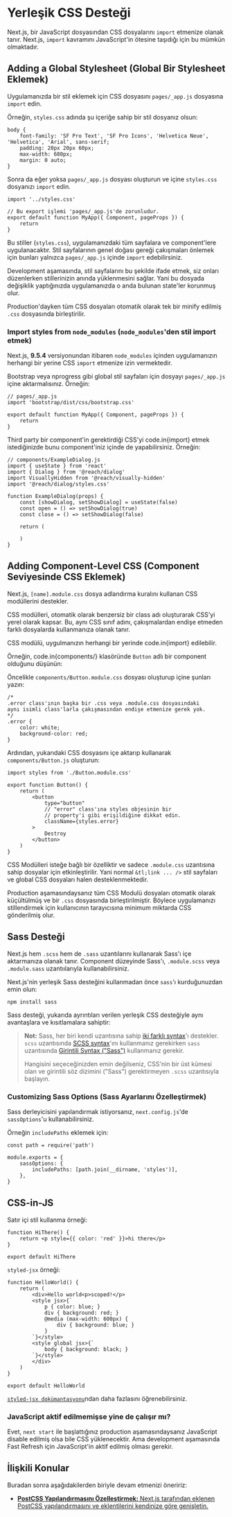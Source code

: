# Yerleşik CSS Desteği

Next.js, bir JavaScript dosyasından CSS dosyalarını `import` etmenize olanak tanır. Next.js, `import` kavramını JavaScript'in ötesine taşıdığı için bu mümkün olmaktadır.

## Adding a Global Stylesheet \(Global Bir Stylesheet Eklemek\) <a id="basic-features_built-in-css-support_adding-a-global-stylesheet"></a>

Uygulamanızda bir stil eklemek için CSS dosyasını `pages/_app.js` dosyasına `import` edin.

Örneğin, `styles.css` adında şu içeriğe sahip bir stil dosyanız olsun:

```text
body {
    font-family: 'SF Pro Text', 'SF Pro Icons', 'Helvetica Neue', 'Helvetica', 'Arial', sans-serif;
    padding: 20px 20px 60px;
    max-width: 680px;
    margin: 0 auto;
}
```

Sonra da eğer yoksa `pages/_app.js` dosyası oluşturun ve içine `styles.css` dosyanızı `import` edin.

```text
import '../styles.css'

// Bu export işlemi 'pages/_app.js'de zorunludur.
export default function MyApp({ Component, pageProps }) {
    return 
}
```

Bu stiller \(`styles.css`\), uygulamanızdaki tüm sayfalara ve component'lere uygulanacaktır. Stil sayfalarının genel doğası gereği çakışmaları önlemek için bunları yalnızca `pages/_app.js` içinde `import` edebilirsiniz.

Development aşamasında, stil sayfalarını bu şekilde ifade etmek, siz onları düzenlerken stillerinizin anında yüklenmesini sağlar. Yani bu dosyada değişiklik yaptığınızda uygulamanızda o anda bulunan state'ler korunmuş olur.

Production'dayken tüm CSS dosyaları otomatik olarak tek bir minify edilmiş `.css` dosyasında birleştirilir.

### Import styles from `node_modules` \(`node_modules`'den stil import etmek\)

Next.js, **9.5.4** versiyonundan itibaren `node_modules` içinden uygulamanızın herhangi bir yerine CSS `import` etmenize izin vermektedir.

Bootstrap veya nprogress gibi global stil sayfaları için dosyayı `pages/_app.js` içine aktarmalısınız. Örneğin:

```text
// pages/_app.js
import 'bootstrap/dist/css/bootstrap.css'

export default function MyApp({ Component, pageProps }) {
    return 
}
```

Third party bir component'in gerektirdiği CSS'yi code.in{import} etmek istediğinizde bunu component'iniz içinde de yapabilirsiniz. Örneğin:

```text
// components/ExampleDialog.js
import { useState } from 'react'
import { Dialog } from '@reach/dialog'
import VisuallyHidden from '@reach/visually-hidden'
import '@reach/dialog/styles.css'

function ExampleDialog(props) {
    const [showDialog, setShowDialog] = useState(false)
    const open = () => setShowDialog(true)
    const close = () => setShowDialog(false)

    return (

    )
}
```

## Adding Component-Level CSS \(Component Seviyesinde CSS Eklemek\) <a id="basic-features_built-in-css-support_adding-component-level-css"></a>

Next.js, `[name].module.css` dosya adlandırma kuralını kullanan CSS modüllerini destekler.

CSS modülleri, otomatik olarak benzersiz bir class adı oluşturarak CSS'yi yerel olarak kapsar. Bu, aynı CSS sınıf adını, çakışmalardan endişe etmeden farklı dosyalarda kullanmanıza olanak tanır.

CSS modülü, uygulmanızın herhangi bir yerinde code.in{import} edilebilir.

Örneğin, code.in{components/} klasöründe `Button` adlı bir component olduğunu düşünün:

Öncelikle `components/Button.module.css` dosyası oluşturup içine şunları yazın:

```text
/*
.error class'ının başka bir .css veya .module.css dosyasındaki
aynı isimli class'larla çakışmasından endişe etmenize gerek yok.
*/
.error {
    color: white;
    background-color: red;
}
```

Ardından, yukarıdaki CSS dosyasını içe aktarıp kullanarak `components/Button.js` oluşturun:

```text
import styles from './Button.module.css'

export function Button() {
    return (
        <button
            type="button"
            // "error" class'ına styles objesinin bir 
            // property'i gibi erişildiğine dikkat edin.
            className={styles.error}
        >
            Destroy
        </button>
    )
}
```

CSS Modülleri isteğe bağlı bir özelliktir ve sadece `.module.css` uzantısına sahip dosyalar için etkinleştirilir. Yani normal `&tl;link ... />` stil sayfaları ve global CSS dosyaları halen desteklenmektedir.

Production aşamasındaysanız tüm CSS Modulü dosyaları otomatik olarak küçültülmüş ve bir `.css` dosyasında birleştirilmiştir. Böylece uygulamanızı stillendirmek için kullanıcının tarayıcısına minimum miktarda CSS gönderilmiş olur.

## Sass Desteği <a id="basic-features_built-in-css-support_sass-support"></a>

Next.js hem `.scss` hem de `.sass` uzantılarını kullanarak Sass'ı içe aktarmanıza olanak tanır. Component düzeyinde Sass'ı, `.module.scss` veya `.module.sass` uzantıılarıyla kullanabilirsiniz.

Next.js'nin yerleşik Sass desteğini kullanmadan önce `sass`'ı kurduğunuzdan emin olun:

```text
npm install sass
```

Sass desteği, yukarıda ayrıntıları verilen yerleşik CSS desteğiyle aynı avantaşlara ve kısıtlamalara sahiptir:

> **Not:** Sass, her biri kendi uzantısına sahip [iki farklı syntax](https://sass-lang.com/documentation/syntax)'ı destekler. `scss` uzantısında [SCSS syntax](https://sass-lang.com/documentation/syntax#scss)'ını kullanmanız gerekirken `sass` uzantısında [Girintili Syntax \("Sass"\)](https://sass-lang.com/documentation/syntax#the-indented-syntax) kullanmanız gerekir.
>
> Hangisini seçeceğinizden emin değilseniz, CSS'nin bir üst kümesi olan ve girintili söz dizimini \("Sass"\) gerektirmeyen `.scss` uzantısıyla başlayın.

### Customizing Sass Options \(Sass Ayarlarını Özelleştirmek\) <a id="basic-features_built-in-css-support_sass-support_customizing-sass-options"></a>

Sass derleyicisini yapılandırmak istiyorsanız, `next.config.js`'de `sassOptions`'u kullanabilirsiniz.

Örneğin `includePaths` eklemek için:

```text
const path = require('path')

module.exports = {
    sassOptions: {
        includePaths: [path.join(__dirname, 'styles')],
    },
}
```

## CSS-in-JS <a id="basic-features_built-in-css-support_css-in-js"></a>

Satır içi stil kullanma örneği:

```text
function HiThere() {
    return <p style={{ color: 'red' }}>hi there</p>
}

export default HiThere
```

`styled-jsx` örneği:

```text
function HelloWorld() {
    return (
        <div>Hello world<p>scoped!</p>
        <style jsx>{`
            p { color: blue; }
            div { background: red; }
            @media (max-width: 600px) {
                div { background: blue; }
            }
        `}</style>
        <style global jsx>{`
            body { background: black; }
        `}</style>
        </div>
    )
}

export default HelloWorld
```

[`styled-jsx dokümantasyonu`](https://github.com/vercel/styled-jsx)ndan daha fazlasını öğrenebilirsiniz.

### **JavaScript aktif edilmemişse yine de çalışır mı?**

Evet, `next start` ile başlattığınız production aşamasındaysanız JavaScript disable edilmiş olsa bile CSS yüklenecektir. Ama development aşamasında Fast Refresh için JavaScript'in aktif edilmiş olması gerekir.

## İlişkili Konular

Buradan sonra aşağıdakilerden biriyle devam etmenizi öneririz:

* [**PostCSS Yapılandırmasını Özelleştirmek:** Next.js tarafından eklenen PostCSS yapılandırmasını ve eklentilerini kendinize göre genişletin.](https://nextjs.org/docs/advanced-features/customizing-postcss-config)

